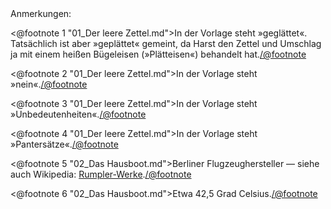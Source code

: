 <div class="anmerkungen">Anmerkungen:</div>

<@footnote 1 "01_Der leere Zettel.md">In der Vorlage steht »geglättet«. Tatsächlich ist aber »geplättet« gemeint, da Harst den Zettel und Umschlag ja mit einem heißen Bügeleisen (»Plätteisen«) behandelt hat.</@footnote>

<@footnote 2 "01_Der leere Zettel.md">In der Vorlage steht »nein«.</@footnote>

<@footnote 3 "01_Der leere Zettel.md">In der Vorlage steht »Unbedeutenheiten«.</@footnote>

<@footnote 4 "01_Der leere Zettel.md">In der Vorlage steht »Pantersätze«.</@footnote>

<@footnote 5 "02_Das Hausboot.md">Berliner Flugzeughersteller — siehe auch Wikipedia: <a href="https://de.wikipedia.org/wiki/Rumpler-Werke">Rumpler-Werke</a>.</@footnote>

<@footnote 6 "02_Das Hausboot.md">Etwa 42,5 Grad Celsius.</@footnote>

